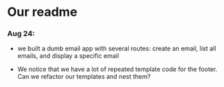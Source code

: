 # Our readme

### Aug 24:

- we built a dumb email app with several routes: create an email, list all
emails, and display a specific email

- We notice that we have a lot of repeated template code for the footer. Can we
refactor our templates and nest them?

